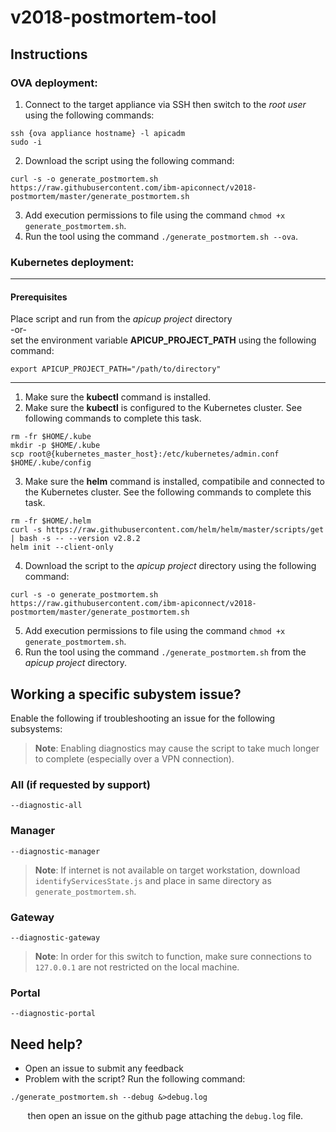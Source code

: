 # v2018-postmortem-tool


## Instructions
### OVA deployment:
1. Connect to the target appliance via SSH then switch to the _root user_ using the following commands:
```shell
ssh {ova appliance hostname} -l apicadm
sudo -i
```
2.  Download the script using the following command:
```shell
curl -s -o generate_postmortem.sh https://raw.githubusercontent.com/ibm-apiconnect/v2018-postmortem/master/generate_postmortem.sh
```
3.  Add execution permissions to file using the command `chmod +x generate_postmortem.sh`.
4.  Run the tool using the command `./generate_postmortem.sh --ova`.

### Kubernetes deployment:
------
#### Prerequisites
Place script and run from the _apicup project_ directory  
-or-  
set the environment variable **APICUP_PROJECT_PATH** using the following command:
```shell
export APICUP_PROJECT_PATH="/path/to/directory"
```
------
1.  Make sure the **kubectl** command is installed.
2.  Make sure the **kubectl** is configured to the Kubernetes cluster.  See following commands to complete this task.
```shell
rm -fr $HOME/.kube
mkdir -p $HOME/.kube
scp root@{kubernetes_master_host}:/etc/kubernetes/admin.conf $HOME/.kube/config
```
3.  Make sure the **helm** command is installed, compatibile and connected to the Kubernetes cluster.  See the following commands to complete this task.
```shell
rm -fr $HOME/.helm
curl -s https://raw.githubusercontent.com/helm/helm/master/scripts/get | bash -s -- --version v2.8.2
helm init --client-only
```
4.  Download the script to the _apicup project_ directory using the following command:
```shell
curl -s -o generate_postmortem.sh https://raw.githubusercontent.com/ibm-apiconnect/v2018-postmortem/master/generate_postmortem.sh
```
5.  Add execution permissions to file using the command `chmod +x generate_postmortem.sh`.
6.  Run the tool using the command `./generate_postmortem.sh` from the _apicup project_ directory.


## Working a specific subystem issue?
Enable the following if troubleshooting an issue for the following subsystems:  
> **Note**: Enabling diagnostics may cause the script to take much longer to complete (especially over a VPN connection).
### All (if requested by support)
`--diagnostic-all`
### Manager
`--diagnostic-manager`  
> **Note**:  If internet is not available on target workstation, download `identifyServicesState.js` and place in same directory as `generate_postmortem.sh`.
### Gateway
`--diagnostic-gateway`
> **Note**: In order for this switch to function, make sure connections to `127.0.0.1` are not restricted on the local machine.
### Portal
`--diagnostic-portal`


## Need help?
-  Open an issue to submit any feedback
-  Problem with the script?  Run the following command:
```shell
./generate_postmortem.sh --debug &>debug.log
```
&nbsp;&nbsp;&nbsp;&nbsp;&nbsp;&nbsp;&nbsp;then open an issue on the github page attaching the `debug.log` file.